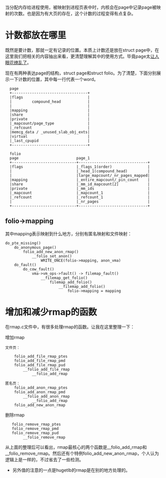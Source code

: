 当分配内存给进程使用，被映射到进程页表中时，内核会在page中记录page被映射的次数。也是因为有大页的存在，这个计数的过程变得有点复杂。

# 计数都放在哪里

既然是要计数，那就一定有记录的位置。本质上计数还是放在struct
page中，在这里我们把相关的内容抽出来看，更清楚理解其中的使用方式。毕竟page太[让人眼花缭乱了][1]。

现在有两种表达page的结构，struct page和struct folio。为了清楚，下面分别展示一下计数的位置，其中每一行代表一个word。

```
  page
  +----------------------------------+
  |flags                             |
  |         compound_head            |
  |                                  |
  |mapping                           |
  |share                             |
  |private                           |
  |_mapcount/page_type               |
  |_refcount                         |
  |memcg_data / _unused_slab_obj_exts|
  |virtual                           |
  |_last_cpupid                      |
  +----------------------------------+
```

```
  folio
  page                          page_1
  +-----------------------------+-------------------------------+
  |flags                        |_flags_1(order)                |
  |                             |_head_1(compound_head)         |
  |                             |large_mapcount/_nr_pages_mapped|
  |mapping                      |_entire_mapcount/_pin_count    |
  |share                        |_mm_id_mapcount[2]             |
  |private                      |_mm_ids                        |
  |_mapcount                    |_mapcount_1                    |
  |_refcount                    |_refcount_1                    |
  |                             |_nr_pages                      |
  +-----------------------------+-------------------------------+
```

## folio->mapping

其中mapping表示映射到什么地方，分别有匿名映射和文件映射：

```
do_pte_missing()
    do_anonymous_page()
        folio_add_new_anon_rmap()
            __folio_set_anon()
                WRITE_ONCE(folio->mapping, anon_vma)
    do_fault()
        do_cow_fault()
            vma->vm_ops->fault() -> filemap_fault()
                __filemap_get_folio()
                    filemap_add_folio()
                        __filemap_add_folio()
                            folio->mapping = mapping
```

# 增加和减少rmap的函数

在rmap.c文件中，有很多处理rmap的函数。让我在这里整理一下：

增加rmap

```
文件页：

    folio_add_file_rmap_ptes
    folio_add_file_rmap_pmd
    folio_add_file_rmap_pud
        __folio_add_file_rmap
            __folio_add_rmap

匿名页：
    folio_add_anon_rmap_ptes
    folio_add_anon_rmap_pmd
        __folio_add_anon_rmap
            __folio_add_rmap
    folio_add_new_anon_rmap
```

删除rmap

```
   folio_remove_rmap_ptes
   folio_remove_rmap_pmd
   folio_remove_rmap_pud
        __folio_remove_rmap
```

从上面的整理后可以看出，rmap最核心的两个函数是__folio_add_rmap和__folio_remove_rmap。然后还有个特例folio_add_new_anon_rmap，个人认为逻辑上是一样的，不过省去了一些检测。

* 另外值的注意的一点是hugetlb的rmap是在别的地方处理的。

[1]: /mm/10-page_struct.md
